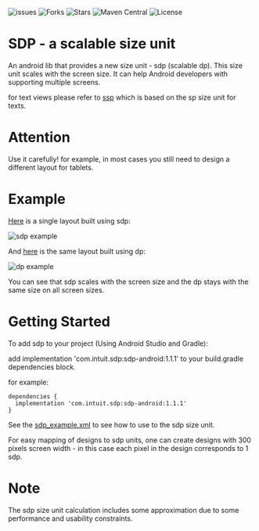 ![issues](https://img.shields.io/github/issues/intuit/sdp)
![Forks](https://img.shields.io/github/forks/intuit/sdp)
![Stars](https://img.shields.io/github/stars/intuit/sdp)
![Maven Central](https://img.shields.io/maven-central/v/com.intuit.sdp/sdp-android)
![License](https://img.shields.io/github/license/intuit/sdp)

# SDP - a scalable size unit
An android lib that provides a new size unit - sdp (scalable dp). This size unit scales with the screen size. It can help Android developers with supporting multiple screens.

for text views please refer to [ssp](https://github.com/intuit/ssp) which is based on the sp size unit for texts. 

# Attention
Use it carefully! for example, in most cases you still need to design a different layout for tablets.

# Example
[Here](https://github.com/intuit/sdp/blob/master/sdp-android/src/main/res/layout/sdp_example.xml) is a single layout built using sdp:

![sdp example](https://github.com/intuit/sdp/blob/master/sdp_example.png)

And [here](https://github.com/intuit/sdp/blob/master/sdp-android/src/main/res/layout/dp_example.xml) is the same layout built using dp:

![dp example](https://github.com/intuit/sdp/blob/master/dp_example.png)

You can see that sdp scales with the screen size and the dp stays with the same size on all screen sizes.

# Getting Started

To add sdp to your project (Using Android Studio and Gradle): 

  add implementation 'com.intuit.sdp:sdp-android:1.1.1' to your build.gradle dependencies block.
  
  for example:
  
  ```
  dependencies {
    implementation 'com.intuit.sdp:sdp-android:1.1.1'
  }
  ```
See the [sdp_example.xml](https://github.com/intuit/sdp/blob/master/sdp-android/src/main/res/layout/sdp_example.xml) to see how to use to the sdp size unit.

For easy mapping of designs to sdp units, one can create designs with 300 pixels screen width - in this case each pixel in the design corresponds to 1 sdp.

# Note
The sdp size unit calculation includes some approximation due to some performance and usability constraints.

